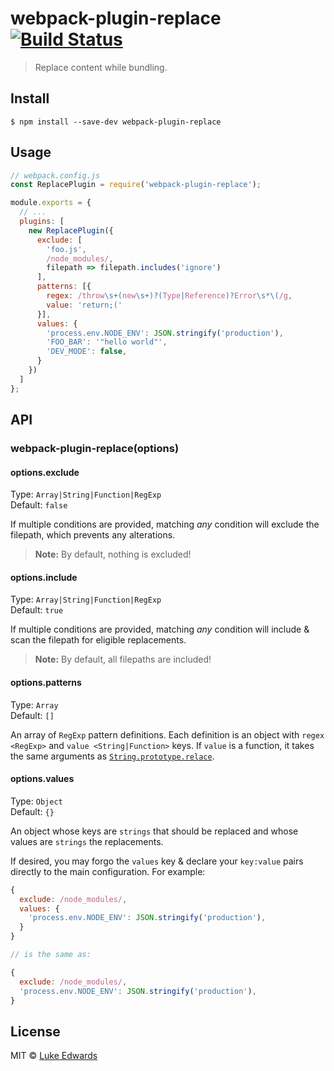 # webpack-plugin-replace [![Build Status](https://travis-ci.org/lukeed/webpack-plugin-replace.svg?branch=master)](https://travis-ci.org/lukeed/webpack-plugin-replace)

> Replace content while bundling.


## Install

```
$ npm install --save-dev webpack-plugin-replace
```


## Usage

```js
// webpack.config.js
const ReplacePlugin = require('webpack-plugin-replace');

module.exports = {
  // ...
  plugins: [
    new ReplacePlugin({
      exclude: [
        'foo.js',
        /node_modules/,
        filepath => filepath.includes('ignore')
      ],
      patterns: [{
        regex: /throw\s+(new\s+)?(Type|Reference)?Error\s*\(/g,
        value: 'return;('
      }],
      values: {
        'process.env.NODE_ENV': JSON.stringify('production'),
        'FOO_BAR': '"hello world"',
        'DEV_MODE': false,
      }
    })
  ]
};
```


## API

### webpack-plugin-replace(options)

#### options.exclude

Type: `Array|String|Function|RegExp`<br>
Default: `false`

If multiple conditions are provided, matching _any_ condition will exclude the filepath, which prevents any alterations.

> **Note:** By default, nothing is excluded!

#### options.include

Type: `Array|String|Function|RegExp`<br>
Default: `true`

If multiple conditions are provided, matching _any_ condition will include & scan the filepath for eligible replacements.

> **Note:** By default, all filepaths are included!

#### options.patterns

Type: `Array`<br>
Default: `[]`

An array of `RegExp` pattern definitions. Each definition is an object with `regex <RegExp>` and `value <String|Function>` keys. If `value` is a function, it takes the same arguments as [`String.prototype.relace`](https://developer.mozilla.org/en-US/docs/Web/JavaScript/Reference/Global_Objects/String/replace#Specifying_a_function_as_a_parameter).

#### options.values

Type: `Object`<br>
Default: `{}`

An object whose keys are `strings` that should be replaced and whose values are `strings` the replacements.

If desired, you may forgo the `values` key & declare your `key:value` pairs directly to the main configuration. For example:

```js
{
  exclude: /node_modules/,
  values: {
    'process.env.NODE_ENV': JSON.stringify('production'),
  }
}

// is the same as:

{
  exclude: /node_modules/,
  'process.env.NODE_ENV': JSON.stringify('production'),
}
```


## License

MIT © [Luke Edwards](https://lukeed.com)
